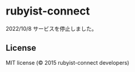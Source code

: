 # rubyist-connect
2022/10/8 サービスを停止しました。
## License
MIT license (&copy; 2015 rubyist-connect developers)
